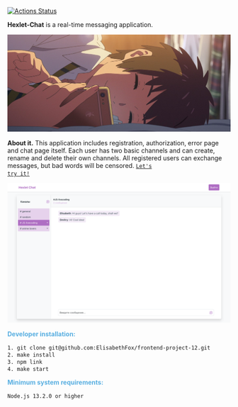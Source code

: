 [![Actions Status](https://github.com/ElisabethFox/frontend-project-12/workflows/hexlet-check/badge.svg)](https://github.com/ElisabethFox/frontend-project-12/actions)

**Hexlet-Chat** is a real-time messaging application.

![RSS-img](./img/banner.jpg)

**About it.** This application includes registration, authorization, error page and chat page itself. Each user has two basic channels and can create, rename and delete their own channels. All registered users can exchange messages, but bad words will be censored.
<code>[Let's try it!](https://frontend-project-12-production-02f1.up.railway.app/)</code> 

![RSS-img](./img/demo.png)

<span style="color:#59afe1"> **Developer installation:**</span>
```
1. git clone git@github.com:ElisabethFox/frontend-project-12.git
2. make install
3. npm link
4. make start
```

<span style="color:#59afe1"> **Minimum system requirements:**</span>
```
Node.js 13.2.0 or higher
```